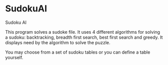 # SudokuAI
Sudoku AI

This program solves a sudoke file. It uses 4 different algorithms for solving a sudoku: backtracking, breadth first search, best first search and greedy.
It displays need by the algorithm to solve the puzzle.

You may choose from a set of sudoku tables or you can define a table yourself.
